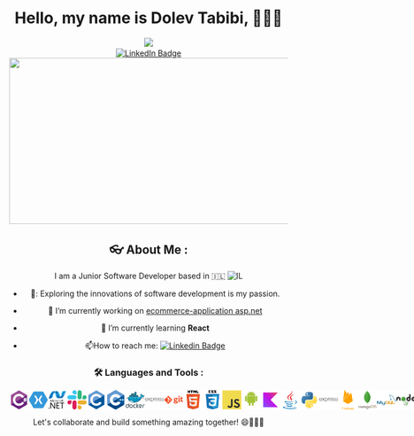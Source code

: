 <div align="center">
  <h1><strong>Hello, my name is Dolev Tabibi, 👨🏽‍💻</strong></h1>
</div>

<div id="header" align="center">
  <img src="https://media.giphy.com/media/PI3QGKFN6XZUCMMqJm/giphy.gif" width="100"/>
  <div id="badges">
    <a href="https://www.linkedin.com/in/dolevtabibi">
      <img src="https://img.shields.io/badge/LinkedIn-blue?style=for-the-badge&logo=linkedin&logoColor=white" alt="LinkedIn Badge"/>
    </a>
      <div align="center">
  <img src="https://media.giphy.com/media/dWesBcTLavkZuG35MI/giphy.gif" width="600" height="300"/>
</div>
 

## 👓 About Me :
I am a Junior Software Developer based in 🇮🇱 <img src="https://github.com/dolevtabibi/dolevtabibi/assets/88586308/eadf584e-4ca9-4dbf-9d4f-a505f459a5cff" alt="IL" style="width: 35px; height: 25px;">

- 💭: Exploring the innovations of software development is my passion.

- 🔭 I’m currently working on [ecommerce-application asp.net](https://github.com/dolevtabibi/ecommerce-application)

- 🌱 I’m currently learning **React**

- :mailbox:How to reach me: [![Linkedin Badge](https://img.shields.io/badge/-dolevtabibi-blue?style=flat&logo=Linkedin&logoColor=white)](https://www.linkedin.com/in/dolevtabibi)

### :hammer_and_wrench: Languages and Tools :
<div style="display: flex; align-items: center;">
  <img src="https://raw.githubusercontent.com/devicons/devicon/master/icons/csharp/csharp-original.svg" alt="C#" style="width: 35px; height: 35px;">
  <img src="https://raw.githubusercontent.com/devicons/devicon/master/icons/xamarin/xamarin-original.svg" alt="xamarin" style="width: 35px; height: 35px;">
  <img src="https://raw.githubusercontent.com/devicons/devicon/master/icons/dot-net/dot-net-original-wordmark.svg" alt="dotnet" style="width: 35px; height: 35px;">
  <img src="https://raw.githubusercontent.com/devicons/devicon/master/icons/slack/slack-original.svg" alt="slack" style="width: 35px; height: 35px;">
  <img src="https://raw.githubusercontent.com/devicons/devicon/master/icons/c/c-original.svg" alt="c" style="width: 35px; height: 35px;">
  <img src="https://raw.githubusercontent.com/devicons/devicon/master/icons/cplusplus/cplusplus-original.svg" alt="cplusplus" style="width: 35px; height: 35px;">
  <img src="https://raw.githubusercontent.com/devicons/devicon/master/icons/docker/docker-original-wordmark.svg" alt="docker" style="width: 35px; height: 35px;">
  <img src="https://raw.githubusercontent.com/devicons/devicon/master/icons/express/express-original-wordmark.svg" alt="express" style="width: 35px; height: 35px;">
  <img src="https://raw.githubusercontent.com/devicons/devicon/master/icons/git/git-plain-wordmark.svg" alt="git" style="width: 35px; height: 35px;">
  <img src="https://raw.githubusercontent.com/devicons/devicon/master/icons/html5/html5-original-wordmark.svg" alt="html5" style="width: 35px; height: 35px;">
  <img src="https://raw.githubusercontent.com/devicons/devicon/master/icons/css3/css3-original-wordmark.svg" alt="css3" style="width: 35px; height: 35px;">
  <img src="https://raw.githubusercontent.com/devicons/devicon/master/icons/javascript/javascript-original.svg" alt="javascript" style="width: 35px; height: 35px;">
  <img src="https://raw.githubusercontent.com/devicons/devicon/master/icons/android/android-original-wordmark.svg" alt="android" style="width: 35px; height: 35px;">
  <img src="https://raw.githubusercontent.com/devicons/devicon/master/icons/kotlin/kotlin-original.svg" alt="kotlin" style="width: 35px; height: 35px;">
  <img src="https://raw.githubusercontent.com/devicons/devicon/master/icons/java/java-original.svg" alt="java" style="width: 35px; height: 35px;">
  <img src="https://raw.githubusercontent.com/devicons/devicon/master/icons/python/python-original.svg" alt="python" style="width: 35px; height: 35px;">
  <img src="https://raw.githubusercontent.com/devicons/devicon/master/icons/express/express-original-wordmark.svg" alt="express.js" style="width: 35px; height: 35px;">
  <img src="https://raw.githubusercontent.com/devicons/devicon/master/icons/firebase/firebase-plain-wordmark.svg" alt="firebase" style="width: 35px; height: 35px;">
  <img src="https://raw.githubusercontent.com/devicons/devicon/master/icons/mongodb/mongodb-original-wordmark.svg" alt="mongodb" style="width: 35px; height: 35px;">
  <img src="https://raw.githubusercontent.com/devicons/devicon/master/icons/mysql/mysql-original-wordmark.svg" alt="mysql" style="width: 35px; height: 35px;">
  <img src="https://raw.githubusercontent.com/devicons/devicon/master/icons/nodejs/nodejs-original-wordmark.svg" alt="node.js" style="width: 35px; height: 35px;">
  <img src="https://raw.githubusercontent.com/devicons/devicon/master/icons/visualstudio/visualstudio-plain.svg" alt="visual studio" style="width: 35px; height: 35px;">
  <img src="https://raw.githubusercontent.com/devicons/devicon/master/icons/react/react-original-wordmark.svg" alt="react" style="width: 35px; height: 35px;">
  
</div>

Let's collaborate and build something amazing together! 😄🚀👨‍💻
